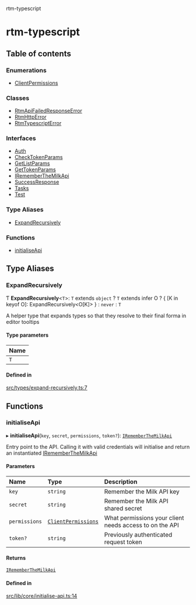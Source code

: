 rtm-typescript

# rtm-typescript

## Table of contents

### Enumerations

- [ClientPermissions](enums/ClientPermissions.md)

### Classes

- [RtmApiFailedResponseError](classes/RtmApiFailedResponseError.md)
- [RtmHttpError](classes/RtmHttpError.md)
- [RtmTypescriptError](classes/RtmTypescriptError.md)

### Interfaces

- [Auth](interfaces/Auth.md)
- [CheckTokenParams](interfaces/CheckTokenParams.md)
- [GetListParams](interfaces/GetListParams.md)
- [GetTokenParams](interfaces/GetTokenParams.md)
- [IRememberTheMilkApi](interfaces/IRememberTheMilkApi.md)
- [SuccessResponse](interfaces/SuccessResponse.md)
- [Tasks](interfaces/Tasks.md)
- [Test](interfaces/Test.md)

### Type Aliases

- [ExpandRecursively](README.md#expandrecursively)

### Functions

- [initialiseApi](README.md#initialiseapi)

## Type Aliases

### ExpandRecursively

Ƭ **ExpandRecursively**\<`T`\>: `T` extends `object` ? `T` extends infer O ? \{ [K in keyof O]: ExpandRecursively\<O[K]\> } : `never` : `T`

A helper type that expands types so that they resolve to their final forma
in editor tooltips

#### Type parameters

| Name |
| :------ |
| `T` |

#### Defined in

[src/types/expand-recursively.ts:7](https://github.com/benwainwright/rtm-typescript/blob/3311c46/src/types/expand-recursively.ts#L7)

## Functions

### initialiseApi

▸ **initialiseApi**(`key`, `secret`, `permissions`, `token?`): [`IRememberTheMilkApi`](interfaces/IRememberTheMilkApi.md)

Entry point to the API. Calling it with valid credentials will initialise and return an instantiated [IRememberTheMilkApi](interfaces/IRememberTheMilkApi.md)

#### Parameters

| Name | Type | Description |
| :------ | :------ | :------ |
| `key` | `string` | Remember the Milk API key |
| `secret` | `string` | Remember the Milk API shared secret |
| `permissions` | [`ClientPermissions`](enums/ClientPermissions.md) | What permissions your client needs access to on the API |
| `token?` | `string` | Previously authenticated request token |

#### Returns

[`IRememberTheMilkApi`](interfaces/IRememberTheMilkApi.md)

#### Defined in

[src/lib/core/initialise-api.ts:14](https://github.com/benwainwright/rtm-typescript/blob/3311c46/src/lib/core/initialise-api.ts#L14)
